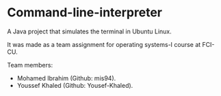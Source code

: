 # Command-line-interpreter
A Java project that simulates the terminal in Ubuntu Linux.

It was made as a team assignment for operating systems-I course at FCI-CU.

Team members:
- Mohamed Ibrahim (Github: mis94).
- Youssef Khaled (Github: Yousef-Khaled).
